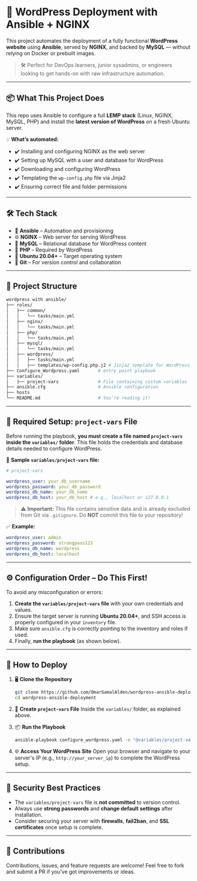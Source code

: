 # 🚀 WordPress Deployment with Ansible + NGINX

This project automates the deployment of a fully functional **WordPress website** using **Ansible**, served by **NGINX**, and backed by **MySQL** — without relying on Docker or prebuilt images.

> 🛠️ Perfect for DevOps learners, junior sysadmins, or engineers looking to get hands-on with raw infrastructure automation.

---

## 📦 What This Project Does

This repo uses Ansible to configure a full **LEMP stack** (Linux, NGINX, MySQL, PHP) and install the **latest version of WordPress** on a fresh Ubuntu server.

💡 **What’s automated:**

- ✔️ Installing and configuring NGINX as the web server
- ✔️ Setting up MySQL with a user and database for WordPress
- ✔️ Downloading and configuring WordPress
- ✔️ Templating the `wp-config.php` file via Jinja2
- ✔️ Ensuring correct file and folder permissions

---

## 🛠️ Tech Stack

- 🧠 **Ansible** – Automation and provisioning
- 🌐 **NGINX** – Web server for serving WordPress
- 🐬 **MySQL** – Relational database for WordPress content
- 🐘 **PHP** – Required by WordPress
- 🐧 **Ubuntu 20.04+** – Target operating system
- 🔧 **Git** – For version control and collaboration

---

## 📁 Project Structure

```bash
wordpress with ansible/
├── roles/
│   ├── common/
│   │   └── tasks/main.yml
│   ├── nginx/
│   │   └── tasks/main.yml
│   ├── php/
│   │   └── tasks/main.yml
│   ├── mysql/
│   │   └── tasks/main.yml
│   ├── wordpress/
│   │   ├── tasks/main.yml
│   │   ├── templates/wp-config.php.j2 # Jinja2 template for WordPress config
├── Configure_Wordpress.yaml       # entry point playbook
├── variables/
│   ├── project-vars               # File containing custom variables
├── ansible.cfg                    # Ansible configuration
├── hosts
└── README.md                      # You’re reading it!
```

---

## 🧩 Required Setup: `project-vars` File

Before running the playbook, **you must create a file named `project-vars` inside the `variables/` folder**.
This file holds the credentials and database details needed to configure WordPress.

📄 **Sample `variables/project-vars` file:**

```yaml
# project-vars

wordpress_user: your_db_username
wordpress_password: your_db_password
wordpress_db_name: your_db_name
wordpress_db_host: your_db_host # e.g., localhost or 127.0.0.1
```

> ⚠️ **Important:** This file contains sensitive data and is already excluded from Git via `.gitignore`.
> Do **NOT** commit this file to your repository!

✅ **Example:**

```yaml
wordpress_user: admin
wordpress_password: strongpass123
wordpress_db_name: wordpress
wordpress_db_host: localhost
```

---

## ⚙️ Configuration Order – Do This First!

To avoid any misconfiguration or errors:

1. **Create the `variables/project-vars` file** with your own credentials and values.
2. Ensure the target server is running **Ubuntu 20.04+**, and SSH access is properly configured in your `inventory` file.
3. Make sure `ansible.cfg` is correctly pointing to the inventory and roles if used.
4. Finally, **run the playbook** (as shown below).

---

## 🚀 How to Deploy

1. 🖥️ **Clone the Repository**

   ```bash
   git clone https://github.com/OmarGamalAlden/wordpress-ansible-deployment.git
   cd wordpress-ansible-deployment
   ```

2. 🧩 **Create `project-vars` File**
   Inside the `variables/` folder, as explained above.

3. 📦 **Run the Playbook**

   ```bash
   ansible-playbook configure_wordpress.yaml -e "@variables/project-vars"
   ```

4. 🌐 **Access Your WordPress Site**
   Open your browser and navigate to your server's IP (e.g., `http://your_server_ip`) to complete the WordPress setup.

---

## 🙈 Security Best Practices

- The `variables/project-vars` file is **not committed** to version control.
- Always use **strong passwords** and **change default settings** after installation.
- Consider securing your server with **firewalls**, **fail2ban**, and **SSL certificates** once setup is complete.

---

## 🌟 Contributions

Contributions, issues, and feature requests are welcome! Feel free to fork and submit a PR if you’ve got improvements or ideas.
